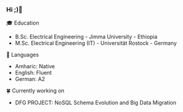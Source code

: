 ### Hi ;)👋

:mortar_board: Education

- B.Sc. Electrical Engineering - Jimma University - Ethiopia
- M.Sc. Electrical Engineering (IT) - Universität Rostock - Germany


💬 Languages

  - Amharic: Native<br>
  - English: Fluent<br>
  - German: A2
  
  :four_leaf_clover: Currently working on 
  - DFG PROJECT: NoSQL Schema Evolution and Big Data Migration

